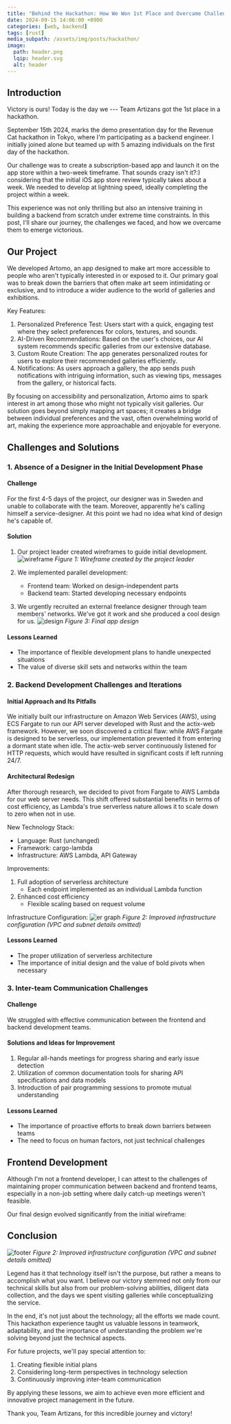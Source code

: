 ```yaml
---
title: "Behind the Hackathon: How We Won 1st Place and Overcame Challenges"
date: 2024-09-15 14:06:00 +0900
categories: [web, backend]
tags: [rust]
media_subpath: /assets/img/posts/hackathon/
image:
  path: header.png
  lqip: header.svg
  alt: header
---
```


## Introduction

Victory is ours! Today is the day we --- Team Artizans got the 1st place in a hackathon.

September 15th 2024, marks the demo presentation day for the Revenue Cat hackathon in Tokyo, where I'm participating as a backend engineer.
I initially joined alone but teamed up with 5 amazing individuals on the first day of the hackathon.

Our challenge was to create a subscription-based app and launch it on the app store within a two-week timeframe.
That sounds crazy isn't it?:) considering that the initial iOS app store review typically takes about a week.
We needed to develop at lightning speed, ideally completing the project within a week.

This experience was not only thrilling but also an intensive training in building a backend from scratch under extreme time constraints. In this post, I'll share our journey, the challenges we faced, and how we overcame them to emerge victorious.

## Our Project

We developed Artomo, an app designed to make art more accessible to people who aren't typically interested in or exposed to it. Our primary goal was to break down the barriers that often make art seem intimidating or exclusive, and to introduce a wider audience to the world of galleries and exhibitions.

Key Features:

1. Personalized Preference Test: Users start with a quick, engaging test where they select preferences for colors, textures, and sounds.
2. AI-Driven Recommendations: Based on the user's choices, our AI system recommends specific galleries from our extensive database.
3. Custom Route Creation: The app generates personalized routes for users to explore their recommended galleries efficiently.
4. Notifications: As users approach a gallery, the app sends push notifications with intriguing information, such as viewing tips, messages from the gallery, or historical facts.

By focusing on accessibility and personalization, Artomo aims to spark interest in art among those who might not typically visit galleries.
Our solution goes beyond simply mapping art spaces; it creates a bridge between individual preferences and the vast, often overwhelming world of art, making the experience more approachable and enjoyable for everyone.

## Challenges and Solutions

### 1. Absence of a Designer in the Initial Development Phase

#### Challenge
For the first 4-5 days of the project, our designer was in Sweden and unable to collaborate with the team. Moreover, apparently he's calling himself a service-designer. At this point we had no idea what kind of design he's capable of.

#### Solution
1. Our project leader created wireframes to guide initial development.
   ![wireframe](wireframe.png)
   _Figure 1: Wireframe created by the project leader_

2. We implemented parallel development:
   - Frontend team: Worked on design-independent parts
   - Backend team: Started developing necessary endpoints

3. We urgently recruited an external freelance designer through team members' networks. We've got it work and she produced a cool design for us.
    ![design](design.png)
    _Figure 3: Final app design_

#### Lessons Learned
- The importance of flexible development plans to handle unexpected situations
- The value of diverse skill sets and networks within the team

### 2. Backend Development Challenges and Iterations

#### Initial Approach and Its Pitfalls

We initially built our infrastructure on Amazon Web Services (AWS), using ECS Fargate to run our API server developed with Rust and the actix-web framework. However, we soon discovered a critical flaw: while AWS Fargate is designed to be serverless, our implementation prevented it from entering a dormant state when idle. The actix-web server continuously listened for HTTP requests, which would have resulted in significant costs if left running 24/7.

#### Architectural Redesign

After thorough research, we decided to pivot from Fargate to AWS Lambda for our web server needs. This shift offered substantial benefits in terms of cost efficiency, as Lambda's true serverless nature allows it to scale down to zero when not in use.

New Technology Stack:
- Language: Rust (unchanged)
- Framework: cargo-lambda
- Infrastructure: AWS Lambda, API Gateway

Improvements:
1. Full adoption of serverless architecture
   - Each endpoint implemented as an individual Lambda function
2. Enhanced cost efficiency
   - Flexible scaling based on request volume

Infrastructure Configuration:
![er graph](er_graph.png)
_Figure 2: Improved infrastructure configuration (VPC and subnet details omitted)_

#### Lessons Learned
- The proper utilization of serverless architecture
- The importance of initial design and the value of bold pivots when necessary

### 3. Inter-team Communication Challenges

#### Challenge
We struggled with effective communication between the frontend and backend development teams.

#### Solutions and Ideas for Improvement
1. Regular all-hands meetings for progress sharing and early issue detection
2. Utilization of common documentation tools for sharing API specifications and data models
3. Introduction of pair programming sessions to promote mutual understanding

#### Lessons Learned
- The importance of proactive efforts to break down barriers between teams
- The need to focus on human factors, not just technical challenges

## Frontend Development

Although I'm not a frontend developer, I can attest to the challenges of maintaining proper communication between backend and frontend teams, especially in a non-job setting where daily catch-up meetings weren't feasible.

Our final design evolved significantly from the initial wireframe:

## Conclusion

![footer](footer.jpg)
_Figure 2: Improved infrastructure configuration (VPC and subnet details omitted)_

Legend has it that technology itself isn't the purpose, but rather a means to accomplish what you want. I believe our victory stemmed not only from our technical skills but also from our problem-solving abilities, diligent data collection, and the days we spent visiting galleries while conceptualizing the service.

In the end, it's not just about the technology; all the efforts we made count. This hackathon experience taught us valuable lessons in teamwork, adaptability, and the importance of understanding the problem we're solving beyond just the technical aspects.

For future projects, we'll pay special attention to:
1. Creating flexible initial plans
2. Considering long-term perspectives in technology selection
3. Continuously improving inter-team communication

By applying these lessons, we aim to achieve even more efficient and innovative project management in the future.

Thank you, Team Artizans, for this incredible journey and victory!